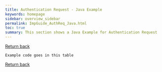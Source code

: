 ```yaml
---
title: Authentication Request - Java Example
keywords: homepage
sidebar: overview_sidebar
permalink: ImpGuide_AuthReq_Java.html
toc: true
summary: This section shows a Java Example for Authentication Request
---
```





[Return back](ImpGuide_OIDC.html#authentication-request)

```
Example code goes in this table
```




[Return back](ImpGuide_OIDC.html#authentication-request)